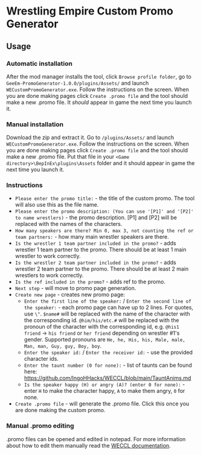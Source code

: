 # Wrestling Empire Custom Promo Generator
## Usage
### Automatic installation
After the mod manager installs the tool, click `Browse profile folder`, go to `GeeEm-PromoGenerator-1.0.0/plugins/Assets/` and launch `WECustomPromoGenerator.exe`. Follow the instructions on the screen. When you are done making pages click `Create .promo file` and the tool should make a new .promo file. It *should* appear in game the next time you launch it.
### Manual installation
Download the zip and extract it. Go to `/plugins/Assets/` and launch `WECustomPromoGenerator.exe`. Follow the instructions on the screen. When you are done making pages click `Create .promo file` and the tool should make a new .promo file. Put that file in your `<Game directory>\BepInEx\plugins\Assets` folder and it should appear in game the next time you launch it.
### Instructions
- `Please enter the promo title:` - the title of the custom promo. The tool will also use this as the file name.
- `Please enter the promo description: (You can use '[P1]' and '[P2]' to name wrestlers)` - the promo description. [P1] and [P2] will be replaced with the names of the characters.
- `How many speakers are there? Min 0, max 3, not counting the ref or team partners:` - how many main wrestler speakers are there.
- `Is the wrestler 1 team partner included in the promo?` - adds wrestler 1 team partner to the promo. There should be at least 1 main wrestler to work correctly.
- `Is the wrestler 2 team partner included in the promo?` - adds wrestler 2 team partner to the promo. There should be at least 2 main wrestlers to work correctly.
- `Is the ref included in the promo?` - adds ref to the promo.
- `Next step` - will move to promo page generation.
- `Create new page` - creates new promo page:
     - `Enter the first line of the speaker:` / `Enter the second line of the speaker:` - each promo page can have up to 2 lines. For quotes, use `\"`. `$name#` will be replaced with the name of the character with the corresponding id. `@him/his/etc.#` will be replaced with the pronoun of the character with the corresponding id, e.g. `@his1 friend` -> `his friend` or `her friend` depending on wrestler #1's gender. Supported pronouns are `He, he, His, his, Male, male, Man, man, Guy, guy, Boy, boy`.
     - `Enter the speaker id:` / `Enter the receiver id:` - use the provided character ids.
     - `Enter the taunt number (0 for none):` - list of taunts can be found here: https://github.com/IngoHHacks/WECCL/blob/main/TauntAnims.md
     - `Is the speaker happy (H) or angry (A)? (enter 0 for none):` - enter `H` to make the character happy, `A` to make them angry, `0` for none.
- `Create .promo file` - will generate the .promo file. Click this once you are done making the custom promo.
### Manual .promo editing
.promo files can be opened and edited in notepad. For more information about how to edit them manually read the [WECCL documentation](https://thunderstore.io/c/wrestling-empire/p/IngoH/WECCL/).
